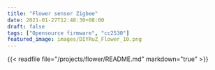 ```yaml
---
title: "Flower sensor Zigbee"
date: 2021-01-27T12:48:30+08:00
draft: false
tags: ["Opensource firmware", "cc2530"]
featured_image: images/DIYRuZ_Flower_10.png
---
```

{{< readfile file="/projects/flower/README.md" markdown="true" >}}
